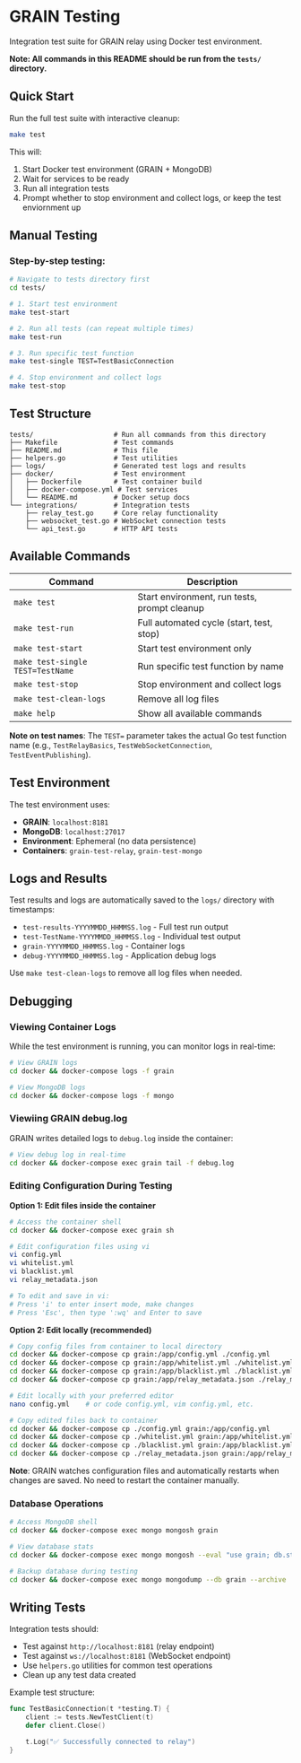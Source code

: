 # GRAIN Testing

Integration test suite for GRAIN relay using Docker test environment.

**Note: All commands in this README should be run from the `tests/` directory.**

## Quick Start

Run the full test suite with interactive cleanup:

```bash
make test
```

This will:

1. Start Docker test environment (GRAIN + MongoDB)
2. Wait for services to be ready
3. Run all integration tests
4. Prompt whether to stop environment and collect logs, or keep the test enviornment up

## Manual Testing

### Step-by-step testing:

```bash
# Navigate to tests directory first
cd tests/

# 1. Start test environment
make test-start

# 2. Run all tests (can repeat multiple times)
make test-run

# 3. Run specific test function
make test-single TEST=TestBasicConnection

# 4. Stop environment and collect logs
make test-stop
```

## Test Structure

```
tests/                    # Run all commands from this directory
├── Makefile              # Test commands
├── README.md             # This file
├── helpers.go            # Test utilities
├── logs/                 # Generated test logs and results
├── docker/               # Test environment
│   ├── Dockerfile        # Test container build
│   ├── docker-compose.yml # Test services
│   └── README.md         # Docker setup docs
└── integrations/         # Integration tests
    ├── relay_test.go     # Core relay functionality
    ├── websocket_test.go # WebSocket connection tests
    └── api_test.go       # HTTP API tests
```

## Available Commands

| Command                          | Description                                  |
| -------------------------------- | -------------------------------------------- |
| `make test`                      | Start environment, run tests, prompt cleanup |
| `make test-run`                  | Full automated cycle (start, test, stop)     |
| `make test-start`                | Start test environment only                  |
| `make test-single TEST=TestName` | Run specific test function by name           |
| `make test-stop`                 | Stop environment and collect logs            |
| `make test-clean-logs`           | Remove all log files                         |
| `make help`                      | Show all available commands                  |

**Note on test names**: The `TEST=` parameter takes the actual Go test function name (e.g., `TestRelayBasics`, `TestWebSocketConnection`, `TestEventPublishing`).

## Test Environment

The test environment uses:

- **GRAIN**: `localhost:8181`
- **MongoDB**: `localhost:27017`
- **Environment**: Ephemeral (no data persistence)
- **Containers**: `grain-test-relay`, `grain-test-mongo`

## Logs and Results

Test results and logs are automatically saved to the `logs/` directory with timestamps:

- `test-results-YYYYMMDD_HHMMSS.log` - Full test run output
- `test-TestName-YYYYMMDD_HHMMSS.log` - Individual test output
- `grain-YYYYMMDD_HHMMSS.log` - Container logs
- `debug-YYYYMMDD_HHMMSS.log` - Application debug logs

Use `make test-clean-logs` to remove all log files when needed.

## Debugging

### Viewing Container Logs

While the test environment is running, you can monitor logs in real-time:

```bash
# View GRAIN logs
cd docker && docker-compose logs -f grain

# View MongoDB logs
cd docker && docker-compose logs -f mongo
```

### Viewiing GRAIN debug.log

GRAIN writes detailed logs to `debug.log` inside the container:

```bash
# View debug log in real-time
cd docker && docker-compose exec grain tail -f debug.log
```

### Editing Configuration During Testing

**Option 1: Edit files inside the container**

```bash
# Access the container shell
cd docker && docker-compose exec grain sh

# Edit configuration files using vi
vi config.yml
vi whitelist.yml
vi blacklist.yml
vi relay_metadata.json

# To edit and save in vi:
# Press 'i' to enter insert mode, make changes
# Press 'Esc', then type ':wq' and Enter to save
```

**Option 2: Edit locally (recommended)**

```bash
# Copy config files from container to local directory
cd docker && docker-compose cp grain:/app/config.yml ./config.yml
cd docker && docker-compose cp grain:/app/whitelist.yml ./whitelist.yml
cd docker && docker-compose cp grain:/app/blacklist.yml ./blacklist.yml
cd docker && docker-compose cp grain:/app/relay_metadata.json ./relay_metadata.json

# Edit locally with your preferred editor
nano config.yml    # or code config.yml, vim config.yml, etc.

# Copy edited files back to container
cd docker && docker-compose cp ./config.yml grain:/app/config.yml
cd docker && docker-compose cp ./whitelist.yml grain:/app/whitelist.yml
cd docker && docker-compose cp ./blacklist.yml grain:/app/blacklist.yml
cd docker && docker-compose cp ./relay_metadata.json grain:/app/relay_metadata.json
```

**Note**: GRAIN watches configuration files and automatically restarts when changes are saved. No need to restart the container manually.

### Database Operations

```bash
# Access MongoDB shell
cd docker && docker-compose exec mongo mongosh grain

# View database stats
cd docker && docker-compose exec mongo mongosh --eval "use grain; db.stats()"

# Backup database during testing
cd docker && docker-compose exec mongo mongodump --db grain --archive | gzip > "../logs/test-backup-$(date +%Y%m%d_%H%M%S).gz"
```

## Writing Tests

Integration tests should:

- Test against `http://localhost:8181` (relay endpoint)
- Test against `ws://localhost:8181` (WebSocket endpoint)
- Use `helpers.go` utilities for common test operations
- Clean up any test data created

Example test structure:

```go
func TestBasicConnection(t *testing.T) {
	client := tests.NewTestClient(t)
	defer client.Close()

	t.Log("✅ Successfully connected to relay")
}
```
